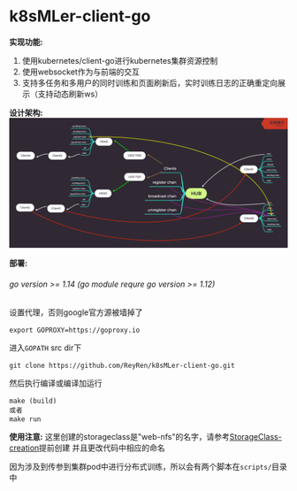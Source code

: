 # k8sMLer-client-go
**实现功能:**
1. 使用kubernetes/client-go进行kubernetes集群资源控制
2. 使用websocket作为与前端的交互
3. 支持多任务和多用户的同时训练和页面刷新后，实时训练日志的正确重定向展示（支持动态刷新ws）

**设计架构:**
![hub](https://github.com/ReyRen/k8sMLer-client-go/blob/master/Hub.jpg)

**部署:**
###### go version >= 1.14 (go module requre go version >= 1.12)
设置代理，否则google官方源被墙掉了
```
export GOPROXY=https://goproxy.io
```
进入`GOPATH` src dir下

```
git clone https://github.com/ReyRen/k8sMLer-client-go.git
```
然后执行编译或编译加运行
```
make (build)
或者
make run
```

**使用注意:**
这里创建的storageclass是"web-nfs"的名字，请参考[StorageClass-creation](https://github.com/ReyRen/k8sMLer-client-go/blob/master/storage/README.md)提前创建
并且更改代码中相应的命名

因为涉及到传参到集群pod中进行分布式训练，所以会有两个脚本在`scripts/`目录中
